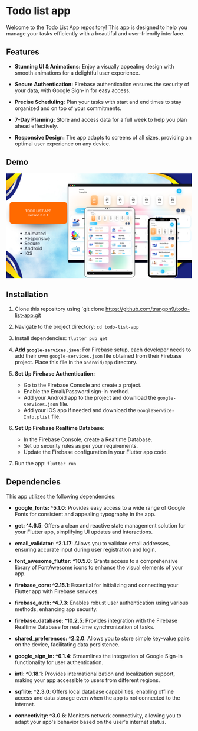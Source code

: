# Todo list app

Welcome to the Todo List App repository! This app is designed to help you manage your tasks efficiently with a beautiful and user-friendly interface.

## Features

- **Stunning UI & Animations:** Enjoy a visually appealing design with smooth animations for a delightful user experience.

- **Secure Authentication:** Firebase authentication ensures the security of your data, with Google Sign-In for easy access.

- **Precise Scheduling:** Plan your tasks with start and end times to stay organized and on top of your commitments.

- **7-Day Planning:** Store and access data for a full week to help you plan ahead effectively.

- **Responsive Design:** The app adapts to screens of all sizes, providing an optimal user experience on any device.
  
## Demo

<img src="demo.png">

## Installation

1. Clone this repository using `git clone https://github.com/trangpn9/todo-list-app.git
2. Navigate to the project directory: `cd todo-list-app`
3. Install dependencies: `flutter pub get`
4. **Add `google-services.json`:** For Firebase setup, each developer needs to add their own `google-services.json` file obtained from their Firebase project. Place this file in the `android/app` directory.

5. **Set Up Firebase Authentication:**
   - Go to the Firebase Console and create a project.
   - Enable the Email/Password sign-in method.
   - Add your Android app to the project and download the `google-services.json` file.
   - Add your iOS app if needed and download the `GoogleService-Info.plist` file.

6. **Set Up Firebase Realtime Database:**
   - In the Firebase Console, create a Realtime Database.
   - Set up security rules as per your requirements.
   - Update the Firebase configuration in your Flutter app code.

7. Run the app: `flutter run`

## Dependencies

This app utilizes the following dependencies:

- **google_fonts: ^5.1.0**: Provides easy access to a wide range of Google Fonts for consistent and appealing typography in the app.

- **get: ^4.6.5**: Offers a clean and reactive state management solution for your Flutter app, simplifying UI updates and interactions.

- **email_validator: ^2.1.17**: Allows you to validate email addresses, ensuring accurate input during user registration and login.

- **font_awesome_flutter: ^10.5.0**: Grants access to a comprehensive library of FontAwesome icons to enhance the visual elements of your app.

- **firebase_core: ^2.15.1**: Essential for initializing and connecting your Flutter app with Firebase services.

- **firebase_auth: ^4.7.3**: Enables robust user authentication using various methods, enhancing app security.

- **firebase_database: ^10.2.5**: Provides integration with the Firebase Realtime Database for real-time synchronization of tasks.

- **shared_preferences: ^2.2.0**: Allows you to store simple key-value pairs on the device, facilitating data persistence.

- **google_sign_in: ^6.1.4**: Streamlines the integration of Google Sign-In functionality for user authentication.

- **intl: ^0.18.1**: Provides internationalization and localization support, making your app accessible to users from different regions.

- **sqflite: ^2.3.0**: Offers local database capabilities, enabling offline access and data storage even when the app is not connected to the internet.

- **connectivity: ^3.0.6**: Monitors network connectivity, allowing you to adapt your app's behavior based on the user's internet status.

